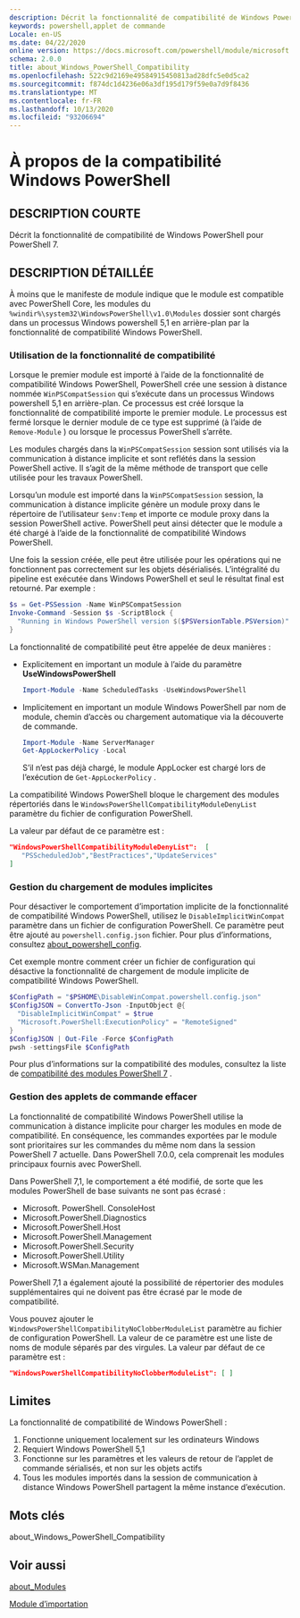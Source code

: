```yaml
---
description: Décrit la fonctionnalité de compatibilité de Windows PowerShell pour PowerShell 7.
keywords: powershell,applet de commande
Locale: en-US
ms.date: 04/22/2020
online version: https://docs.microsoft.com/powershell/module/microsoft.powershell.core/about/about_windows_powershell_compatibility?view=powershell-7.1&WT.mc_id=ps-gethelp
schema: 2.0.0
title: about_Windows_PowerShell_Compatibility
ms.openlocfilehash: 522c9d2169e49584915450813ad28dfc5e0d5ca2
ms.sourcegitcommit: f874dc1d4236e06a3df195d179f59e0a7d9f8436
ms.translationtype: MT
ms.contentlocale: fr-FR
ms.lasthandoff: 10/13/2020
ms.locfileid: "93206694"
---
```

# <a name="about-windows-powershell-compatibility"></a>À propos de la compatibilité Windows PowerShell

## <a name="short-description"></a>DESCRIPTION COURTE

Décrit la fonctionnalité de compatibilité de Windows PowerShell pour PowerShell 7.

## <a name="long-description"></a>DESCRIPTION DÉTAILLÉE

À moins que le manifeste de module indique que le module est compatible avec PowerShell Core, les modules du `%windir%\system32\WindowsPowerShell\v1.0\Modules` dossier sont chargés dans un processus Windows powershell 5,1 en arrière-plan par la fonctionnalité de compatibilité Windows PowerShell.

### <a name="using-the-compatibility-feature"></a>Utilisation de la fonctionnalité de compatibilité

Lorsque le premier module est importé à l’aide de la fonctionnalité de compatibilité Windows PowerShell, PowerShell crée une session à distance nommée `WinPSCompatSession` qui s’exécute dans un processus Windows powershell 5,1 en arrière-plan. Ce processus est créé lorsque la fonctionnalité de compatibilité importe le premier module. Le processus est fermé lorsque le dernier module de ce type est supprimé (à l’aide de `Remove-Module` ) ou lorsque le processus PowerShell s’arrête.

Les modules chargés dans la `WinPSCompatSession` session sont utilisés via la communication à distance implicite et sont reflétés dans la session PowerShell active. Il s’agit de la même méthode de transport que celle utilisée pour les travaux PowerShell.

Lorsqu’un module est importé dans la `WinPSCompatSession` session, la communication à distance implicite génère un module proxy dans le répertoire de l’utilisateur `$env:Temp` et importe ce module proxy dans la session PowerShell active. PowerShell peut ainsi détecter que le module a été chargé à l’aide de la fonctionnalité de compatibilité Windows PowerShell.

Une fois la session créée, elle peut être utilisée pour les opérations qui ne fonctionnent pas correctement sur les objets désérialisés. L’intégralité du pipeline est exécutée dans Windows PowerShell et seul le résultat final est retourné. Par exemple :

```powershell
$s = Get-PSSession -Name WinPSCompatSession
Invoke-Command -Session $s -ScriptBlock {
  "Running in Windows PowerShell version $($PSVersionTable.PSVersion)"
}
```

La fonctionnalité de compatibilité peut être appelée de deux manières :

- Explicitement en important un module à l’aide du paramètre **UseWindowsPowerShell**

   ```powershell
   Import-Module -Name ScheduledTasks -UseWindowsPowerShell
   ```

- Implicitement en important un module Windows PowerShell par nom de module, chemin d’accès ou chargement automatique via la découverte de commande.

   ```powershell
   Import-Module -Name ServerManager
   Get-AppLockerPolicy -Local
   ```

   S’il n’est pas déjà chargé, le module AppLocker est chargé lors de l’exécution de  `Get-AppLockerPolicy` .

La compatibilité Windows PowerShell bloque le chargement des modules répertoriés dans le `WindowsPowerShellCompatibilityModuleDenyList` paramètre du fichier de configuration PowerShell.

La valeur par défaut de ce paramètre est :

```json
"WindowsPowerShellCompatibilityModuleDenyList":  [
   "PSScheduledJob","BestPractices","UpdateServices"
]
```

### <a name="managing-implicit-module-loading"></a>Gestion du chargement de modules implicites

Pour désactiver le comportement d’importation implicite de la fonctionnalité de compatibilité Windows PowerShell, utilisez le `DisableImplicitWinCompat` paramètre dans un fichier de configuration PowerShell. Ce paramètre peut être ajouté au `powershell.config.json` fichier. Pour plus d’informations, consultez [about_powershell_config](about_powershell_config.md).

Cet exemple montre comment créer un fichier de configuration qui désactive la fonctionnalité de chargement de module implicite de compatibilité Windows PowerShell.

```powershell
$ConfigPath = "$PSHOME\DisableWinCompat.powershell.config.json"
$ConfigJSON = ConvertTo-Json -InputObject @{
  "DisableImplicitWinCompat" = $true
  "Microsoft.PowerShell:ExecutionPolicy" = "RemoteSigned"
}
$ConfigJSON | Out-File -Force $ConfigPath
pwsh -settingsFile $ConfigPath
```

Pour plus d’informations sur la compatibilité des modules, consultez la liste de [compatibilité des modules PowerShell 7](https://aka.ms/PSModuleCompat) .

### <a name="managing-cmdlet-clobbering"></a>Gestion des applets de commande effacer

La fonctionnalité de compatibilité Windows PowerShell utilise la communication à distance implicite pour charger les modules en mode de compatibilité. En conséquence, les commandes exportées par le module sont prioritaires sur les commandes du même nom dans la session PowerShell 7 actuelle. Dans PowerShell 7.0.0, cela comprenait les modules principaux fournis avec PowerShell.

Dans PowerShell 7,1, le comportement a été modifié, de sorte que les modules PowerShell de base suivants ne sont pas écrasé :

- Microsoft. PowerShell. ConsoleHost
- Microsoft.PowerShell.Diagnostics
- Microsoft.PowerShell.Host
- Microsoft.PowerShell.Management
- Microsoft.PowerShell.Security
- Microsoft.PowerShell.Utility
- Microsoft.WSMan.Management

PowerShell 7,1 a également ajouté la possibilité de répertorier des modules supplémentaires qui ne doivent pas être écrasé par le mode de compatibilité.

Vous pouvez ajouter le `WindowsPowerShellCompatibilityNoClobberModuleList` paramètre au fichier de configuration PowerShell. La valeur de ce paramètre est une liste de noms de module séparés par des virgules. La valeur par défaut de ce paramètre est :

```json
"WindowsPowerShellCompatibilityNoClobberModuleList": [ ]
```

## <a name="limitations"></a>Limites

La fonctionnalité de compatibilité de Windows PowerShell :

1. Fonctionne uniquement localement sur les ordinateurs Windows
1. Requiert Windows PowerShell 5,1
1. Fonctionne sur les paramètres et les valeurs de retour de l’applet de commande sérialisés, et non sur les objets actifs
1. Tous les modules importés dans la session de communication à distance Windows PowerShell partagent la même instance d’exécution.

## <a name="keywords"></a>Mots clés

about_Windows_PowerShell_Compatibility

## <a name="see-also"></a>Voir aussi

[about_Modules](about_Modules.md)

[Module d’importation](xref:Microsoft.PowerShell.Core.Import-Module)

